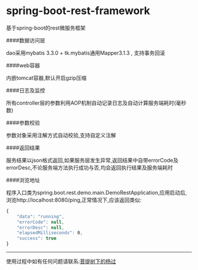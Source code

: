 # spring-boot-rest-framework  
基于spring-boot的rest微服务框架

####数据访问层

dao采用mybatis 3.3.0 + tk.mybatis通用Mapper3.1.3 , 支持事务回滚

####web容器

内嵌tomcat容器,默认开启gzip压缩

####日志及监控

所有controller层的参数利用AOP机制自动记录日志及自动计算服务端耗时(毫秒数)

####参数校验

参数对象采用注解方式自动校验,支持自定义注解

####返回结果

服务结果以json格式返回,如果服务层发生异常,返回结果中自带errorCode及errorDesc,不论服务端方法执行成功与否,均会返回执行结果及服务端耗时

####浏览地址

程序入口类为spring.boot.rest.demo.main.DemoRestApplication,应用启动后,浏览http://localhost:8080/ping,正常情况下,应该返回类似:
```javascript
{
    "data": "running",
    "errorCode": null,
    "errorDesc": null,
    "elapsedMilliseconds": ​0,
    "success": true
}
```
---  

使用过程中如有任何问题请联系:[菩提树下的杨过](http://yjmyzz.cnblogs.com/ "http://yjmyzz.cnblogs.com/")
